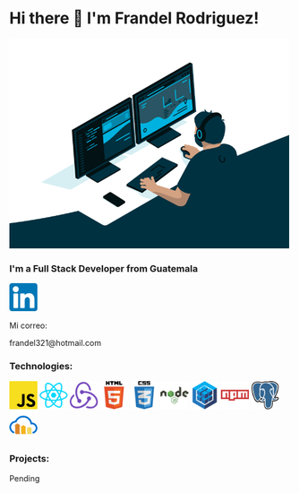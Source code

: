 
<h1>Hi there 👋 I'm Frandel Rodriguez!</h1>

<img src="https://github.com/Naotari/Naotari/blob/master/code.gif" alt="coding" width="500"></img>
  
<h3>I'm a Full Stack Developer from Guatemala</h3>
<a href="https://www.linkedin.com/in/frandel-rodriguez/"><img src="https://github.com/Naotari/Naotari/blob/master/174857.png" alt="linkedin" height="50px"></img></a>
<p>Mi correo:</p><a>frandel321@hotmail.com</a>

<h3>Technologies:</h3>
<div>
  <img src="https://github.com/Naotari/Naotari/blob/master/JavaScript-01.jpg" alt="JS" height="50px"></img>
  <img src="https://github.com/Naotari/Naotari/blob/master/React-01.jpg" alt="REACT" height="50px"></img>
  <img src="https://github.com/Naotari/Naotari/blob/master/Redux-01.jpg" alt="REDUX" height="50px"></img>
  <img src="https://github.com/Naotari/Naotari/blob/master/HTML-5-logo-vector-01.jpg" alt="HTML" height="50px"></img>
  <img src="https://github.com/Naotari/Naotari/blob/master/CSS-3-01.jpg" alt="CSS" height="50px"></img>
  <img src="https://github.com/Naotari/Naotari/blob/master/Node-JS-01.jpg" alt="NODE" height="50px"></img>
  <img src="https://github.com/Naotari/Naotari/blob/master/Sequelize-01.jpg" alt="SEQ" height="50px"></img>
  <img src="https://github.com/Naotari/Naotari/blob/master/Npm-01.jpg" alt="NPM" height="50px"></img>
  <img src="https://github.com/Naotari/Naotari/blob/master/PostgreSQL-01.jpg" alt="POSTGRESQL" height="50px"></img>
  <img src="https://github.com/Naotari/Naotari/blob/master/Cloudinary-01.jpg" alt="cloudinary" height="50px"></img>
</div>

<h3>Projects:</h3>
<p>Pending</p>

<!--
**Naotari/Naotari** is a ✨ _special_ ✨ repository because its `README.md` (this file) appears on your GitHub profile.

Here are some ideas to get you started:

- 🔭 I’m currently working on ...
- 🌱 I’m currently learning ...
- 👯 I’m looking to collaborate on ...
- 🤔 I’m looking for help with ...
- 💬 Ask me about ...
- 📫 How to reach me: ...
- 😄 Pronouns: ...
- ⚡ Fun fact: ...
-->

